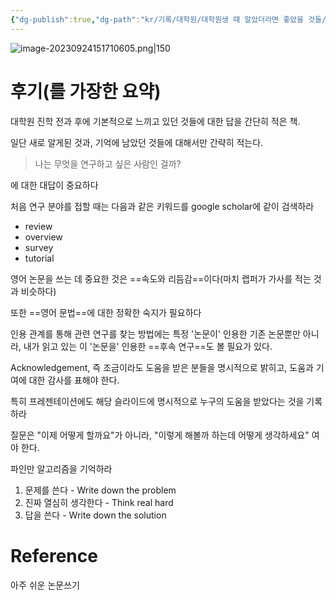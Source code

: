 ```yaml
---
{"dg-publish":true,"dg-path":"kr/기록/대학원/대학원생 때 알았더라면 좋았을 것들/대학원생 때 알았더라면 좋았을 것들1.md","permalink":"/kr/기록/대학원/대학원생 때 알았더라면 좋았을 것들/대학원생 때 알았더라면 좋았을 것들1/","title":"대학원생 때 알았더라면 좋았을 것들","tags":["📚Book","글쓰기","논문쓰기"],"created":"2023-05-16","updated":"2023-09-24 15:16:23"}
---
```



![image-20230924151710605.png|150](/img/user/Obsidian_test/%EA%B8%B0%EB%A1%9D/assets/%EB%8C%80%ED%95%99%EC%9B%90%EC%83%9D%20%EB%95%8C%20%EC%95%8C%EC%95%98%EB%8D%94%EB%9D%BC%EB%A9%B4%20%EC%A2%8B%EC%95%98%EC%9D%84%20%EA%B2%83%EB%93%A41/image-20230924151710605.png)



# 후기(를 가장한 요약)

대학원 진학 전과 후에 기본적으로 느끼고 있던 것들에 대한 답을 간단히 적은 책.

일단 새로 알게된 것과, 기억에 남았던 것들에 대해서만 간략히 적는다.

> 나는 무엇을 연구하고 싶은 사람인 걸까?

에 대한 대답이 중요하다


처음 연구 분야를 접할 때는 다음과 같은 키워드를 google scholar에 같이 검색하라
- review
- overview
- survey
- tutorial

영어 논문을 쓰는 데 중요한 것은 ==속도와 리듬감==이다(마치 랩퍼가 가사를 적는 것과 비슷하다)


또한 ==영어 문법==에 대한 정확한 숙지가 필요하다


인용 관계를 통해 관련 연구를 찾는 방법에는 특정 '논문이' 인용한 기존 논문뿐만 아니라, 내가 읽고 있는 이 '논문을' 인용한 ==후속 연구==도 볼 필요가 있다.

Acknowledgement, 즉 조금이라도 도움을 받은 분들을 명시적으로 밝히고, 도움과 기여에 대한 감사를 표해야 한다.

특히 프레젠테이션에도 해당 슬라이드에 명시적으로 누구의 도움을 받았다는 것을 기록하라

질문은 "이제 어떻게 할까요"가 아니라, "이렇게 해볼까 하는데 어떻게 생각하세요" 여야 한다.

파인만 알고리즘을 기억하라
1. 문제를 쓴다 - Write down the problem
2. 진짜 열심히 생각한다 - Think real hard
3. 답을 쓴다 - Write down the solution 
# Reference
아주 쉬운 논문쓰기
